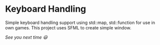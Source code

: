# Keyboard Handling
Simple keyboard handling support using std::map, std::function for use in own games.
This project uses SFML to create simple window.

*See you next time :smiley:*
